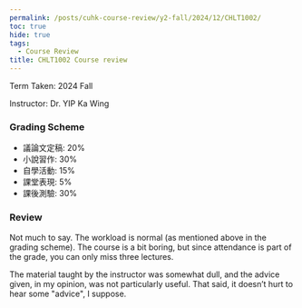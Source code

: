 ```yaml
---
permalink: /posts/cuhk-course-review/y2-fall/2024/12/CHLT1002/
toc: true
hide: true
tags:
  - Course Review
title: CHLT1002 Course review
---
```


Term Taken: 2024 Fall

Instructor: Dr. YIP Ka Wing

### Grading Scheme
* 議論文定稿: 20%
* 小說習作: 30%
* 自學活動: 15%
* 課堂表現: 5%
* 課後測驗: 30%

### Review

Not much to say. The workload is normal (as mentioned above in the grading scheme). The course is a bit boring, but since attendance is part of the grade, you can only miss three lectures.

The material taught by the instructor was somewhat dull, and the advice given, in my opinion, was not particularly useful. That said, it doesn’t hurt to hear some "advice", I suppose.